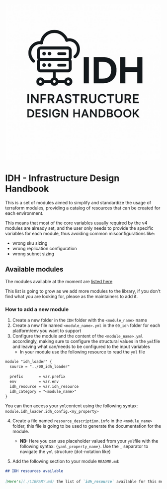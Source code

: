 <!-- markdownlint-disable MD029 MD032 -->


<p align="center"><img src="logo.png" alt="logo" width="500"/></p>

# IDH - Infrastructure Design Handbook
This is a set of modules aimed to simplify and standardize the usage of terraform modules, providing a catalog of resources that can be created for each environment.

This means that most of the core variables usually required by the v4 modules are already set, and the user only needs to provide the specific variables for each module, thus avoiding common misconfigurations like:

- wrong sku sizing
- wrong replication configuration
- wrong subnet sizing

## Available modules

The modules available at the moment are [listed here](./LIBRARY.md)

This list is going to grow as we add more modules to the library, if you don't find what you are looking for, please as the maintainers to add it.

### How to add a new module

1. Create a new folder in the `IDH` folder with the `<module_name>` name
2. Create a new file named `<module_name>.yml` in the `00_idh` folder for each platform/env you want to support
3. Configure the module and the content of the `<module_name>.yml` accordingly, making sure to configure the structural values in the `yml`file and leaving what can/needs to be configured to the input variables
   - In your module use the following resource to read the `yml` file

```hcl
module "idh_loader" {
  source = "../00_idh_loader"

  prefix       = var.prefix
  env          = var.env
  idh_resource = var.idh_resource
  idh_category = "<module_name>"
}
```

You can then access your `yml`content using the following syntax: `module.idh_loader.idh_config.<my_property>`

4. Create a file named `resource_description.info` in the `<module_name>` folder, this file is going to be used to generate the documentation for the module.
   - **NB:** Here you can use placeholder valued from your `yml`file with the following syntax: `{yaml_property_name}`. Use the `_` separator to navigate the `yml` structure (dot-notation like)

5. Add the following section to your module `README.md`: 

```markdown
## IDH resources available

[Here's](./LIBRARY.md) the list of `idh_resource` available for this module
```
